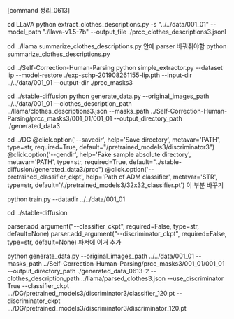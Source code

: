 [command 정리_0613]

cd LLaVA
python extract_clothes_descriptions.py -s "../../data/001_01" --model_path "./llava-v1.5-7b" --output_file ./prcc_clothes_descriptions3.jsonl


cd ../llama
summarize_clothes_descriptions.py 안에 parser 바꿔줘야함
python summarize_clothes_descriptions.py 


cd ../Self-Correction-Human-Parsing
python simple_extractor.py --dataset lip --model-restore ./exp-schp-201908261155-lip.pth --input-dir ../../data/001_01 --output-dir ./prcc_masks3


cd ../stable-diffusion
python generate_data.py --original_images_path ../../data/001_01 --clothes_description_path ../llama/clothes_descriptions3.json --masks_path ../Self-Correction-Human-Parsing/prcc_masks3/001_01/001_01 --output_directory_path ./generated_data3


cd ../DG
@click.option('--savedir', help='Save directory', metavar='PATH', type=str, required=True,
              default="/pretrained_models3/discriminator3")
@click.option('--gendir', help='Fake sample absolute directory', metavar='PATH', type=str, required=True,
              default="../stable-diffusion/generated_data3/prcc")
@click.option('--pretrained_classifier_ckpt', help='Path of ADM classifier', metavar='STR', type=str,
              default='/./pretrained_models3/32x32_classifier.pt')
이 부분 바꾸기

python train.py --datadir ../../data/001_01


cd ../stable-diffusion

parser.add_argument("--classifier_ckpt", required=False, type=str, default=None)
parser.add_argument("--discriminator_ckpt", required=False, type=str, default=None)
파서에 이거 추가

python generate_data.py --original_images_path ../../data/001_01 --masks_path ../Self-Correction-Human-Parsing/prcc_masks3/001_01/001_01 --output_directory_path ./generated_data_0613-2 --clothes_description_path ../llama/parsed_clothes3.json --use_discriminator True --classifier_ckpt .../DG/pretrained_models3/discriminator3/classifier_120.pt --discriminator_ckpt .../DG/pretrained_models3/discriminator3/discriminator_120.pt